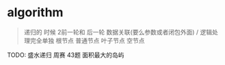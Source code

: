 # algorithm

>递归的 时候
>2前一轮和 后一轮  数据关联(要么参数或者闭包外面) / 逻辑处理完全单独
>根节点  普通节点 叶子节点 空节点

TODO:
盛水递归
周赛  43题
面积最大的岛屿
